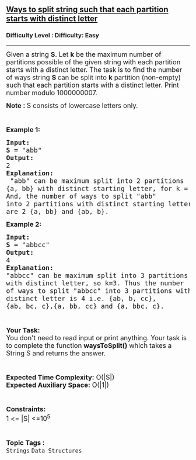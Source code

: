 <h2><a href="https://www.geeksforgeeks.org/problems/ways-to-split-string-such-that-each-partition-starts-with-distinct-letter5723/1?page=3&category=Strings&status=unsolved,attempted&sortBy=accuracy">Ways to split string such that each partition starts with distinct letter</a></h2><h3>Difficulty Level : Difficulty: Easy</h3><hr><div class="problems_problem_content__Xm_eO"><p><span style="font-size:18px">Given a string <strong>S</strong>. Let&nbsp;<strong>k</strong>&nbsp;be the maximum number of partitions possible of the given string with each partition starts with a distinct letter. The task is to find the number of ways string <strong>S </strong>can be split into&nbsp;<strong>k</strong>&nbsp;partition (non-empty) such that each partition starts with a distinct letter. Print number modulo&nbsp;1000000007.</span></p>

<p><span style="font-size:18px"><strong>Note : </strong>S consists of lowercase letters only.</span></p>

<p>&nbsp;</p>

<p><span style="font-size:18px"><strong>Example 1:</strong></span></p>

<pre><span style="font-size:18px"><strong>Input:</strong>
<strong>S =</strong> "abb"
<strong>Output:</strong>
2
<strong>Explanation:</strong>
 "abb" can be maximum split into 2 partitions
{a, bb} with distinct starting letter, for k = 2.
And, the number of ways to split "abb"
into 2 partitions with distinct starting letter
are 2 {a, bb} and {ab, b}.</span></pre>

<p><span style="font-size:18px"><strong>Example 2:</strong></span></p>

<pre><span style="font-size:18px"><strong>Input:</strong>
<strong>S =</strong> "abbcc"
<strong>Output:</strong>
4
<strong>Explanation:</strong>
"abbcc" can be maximum split into 3 partitions
with distinct letter, so k=3. Thus the number
of ways to split "abbcc" into 3 partitions with
distinct letter is 4 i.e. {ab, b, cc},
{ab, bc, c},{a, bb, cc} and {a, bbc, c}. </span></pre>

<p>&nbsp;</p>

<p><span style="font-size:18px"><strong>Your Task:</strong><br>
You don't need to read input or print anything. Your task is to complete the function <strong>waysToSplit()</strong> which takes a String S and returns the answer.</span></p>

<p>&nbsp;</p>

<p><span style="font-size:18px"><strong>Expected Time Complexity:</strong> O(|S|)<br>
<strong>Expected Auxiliary Space:</strong> O(|1|)</span></p>

<p>&nbsp;</p>

<p><span style="font-size:18px"><strong>Constraints:</strong><br>
1 &lt;= |S| &lt;=10<sup>5</sup></span></p>
</div><br><p><span style=font-size:18px><strong>Topic Tags : </strong><br><code>Strings</code>&nbsp;<code>Data Structures</code>&nbsp;